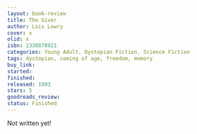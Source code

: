 ```yaml
---
layout: book-review
title: The Giver
author: Lois Lowry
cover: x
olid: x
isbn: 1338878921
categories: Young Adult, Dystopian Fiction, Science Fiction
tags: dystopian, coming of age, freedom, memory
buy_link:
started:
finished:
released: 1993
stars: 5
goodreads_review:
status: Finished
---
```


Not written yet!
